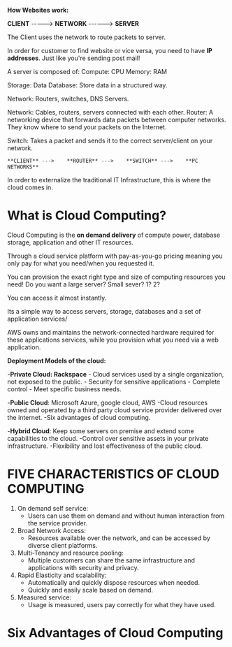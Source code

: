 
**How Websites work:**

**CLIENT**    ----->        **NETWORK**      ------>        **SERVER**

The Client uses the network to route packets to server.

In order for customer to find website or vice versa, you need to have **IP addresses**. Just like you're sending post mail!

A server is composed of:
Compute: CPU
Memory: RAM

Storage: Data
Database: Store data in a structured way.

Network: Routers, switches, DNS Servers.

Network: Cables, routers, servers connected with each other.
Router: A networking device that forwards data packets between computer networks. They know where to send your packets on the Internet.

Switch: Takes a packet and sends it to the correct server/client on your network.

	**CLIENT** --->    **ROUTER** --->    **SWITCH** --->    **PC NETWORKS**

In order to externalize the traditional IT Infrastructure, this is where the cloud comes in.

# What is Cloud Computing?

Cloud Computing is the **on demand delivery** of compute power, database storage, application and other IT resources.

Through a cloud service platform with pay-as-you-go pricing meaning you only pay for what you need/when you requested it.

You can provision the exact right type and size of computing resources you need! Do you want a large server? Small sever? 1? 2?

You can access it almost instantly.

Its a simple way to access servers, storage, databases and a set of application services/

AWS owns and maintains the network-connected hardware required for these applications services, while you provision what you need via a web application.

**Deployment Models of the cloud:**

-**Private Cloud: Rackspace**
	- Cloud services used by a single organization, not exposed to the public.
	- Security for sensitive applications
	- Complete control
	- Meet specific business needs.

-**Public Cloud**: Microsoft Azure, google cloud, AWS
	-Cloud resources owned and operated by a third party cloud service provider delivered over the internet.
	-Six advantages of cloud computing.

-**Hybrid Cloud**: Keep some servers on premise and extend some capabilities to the cloud.
	-Control over sensitive assets in your private infrastructure.
	-Flexibility and lost effectiveness of the public cloud.


# FIVE CHARACTERISTICS OF CLOUD COMPUTING

1. On demand self service:
	- Users can use them on demand and without human interaction from the service provider.
2. Broad Network Access:
	- Resources available over the network, and can be accessed by diverse client platforms.
3. Multi-Tenancy and resource pooling:
	- Multiple customers can share the same infrastructure and applications with security and privacy.
4. Rapid Elasticity and scalability:
	- Automatically and quickly dispose resources when needed.
	- Quickly and easily scale based on demand.
5. Measured service:
	- Usage is measured, users pay correctly for what they have used.


# Six Advantages of Cloud Computing

